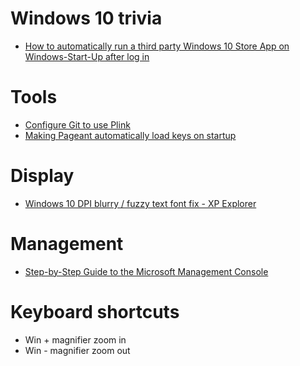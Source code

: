 # Windows 10 trivia
* [How to automatically run a third party Windows 10 Store App on Windows-Start-Up after log in](http://stackoverflow.com/questions/36401342/how-to-automatically-run-a-third-party-windows-10-store-app-on-windows-start-up)

# Tools
* [Configure Git to use Plink](http://stackoverflow.com/questions/2985074/configure-git-to-use-plink)
* [Making Pageant automatically load keys on startup](http://blog.shvetsov.com/2010/03/making-pageant-automatically-load-keys.html)

# Display
* [Windows 10 DPI blurry / fuzzy text font fix - XP Explorer](http://windows10_dpi_blurry_fix.xpexplorer.com/)

# Management
* [Step-by-Step Guide to the Microsoft Management Console](https://msdn.microsoft.com/en-us/library/bb742442.aspx) 

# Keyboard shortcuts
* Win + magnifier zoom in
* Win - magnifier zoom out 